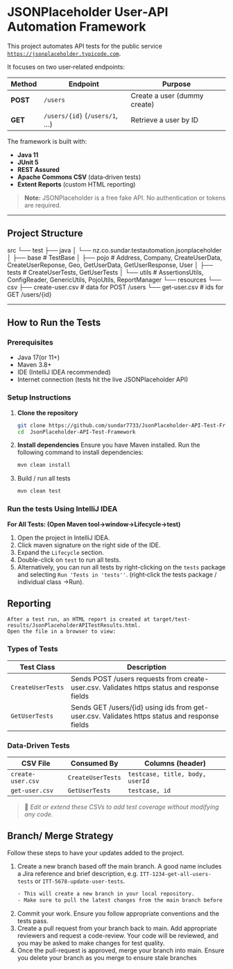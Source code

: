# JSONPlaceholder User‑API Automation Framework

This project automates API tests for the public service  
[`https://jsonplaceholder.typicode.com`](https://jsonplaceholder.typicode.com).

It focuses on two user‑related endpoints:

| Method | Endpoint                          | Purpose                     |
|--------|-----------------------------------|-----------------------------|
| **POST** | `/users`                          | Create a user (dummy create)|
| **GET**  | `/users/{id}` (`/users/1`, …)     | Retrieve a user by ID       |

The framework is built with:

- **Java 11**
- **JUnit 5**
- **REST Assured**
- **Apache Commons CSV** (data‑driven tests)
- **Extent Reports** (custom HTML reporting)

> **Note:** JSONPlaceholder is a free fake API. No authentication or tokens are required.

---

## Project Structure
src
└── test
├── java
│ └── nz.co.sundar.testautomation.jsonplaceholder
│ ├── base # TestBase
│ ├── pojo # Address, Company, CreateUserData, CreateUserReponse, Geo, GetUserData, GetUserResponse, User
│ ├── tests # CreateUserTests, GetUserTests
│ └── utils # AssertionsUtils, ConfigReader, GenericUtils, PojoUtils, ReportManager
└── resources
└── csv
├── create-user.csv # data for POST /users
└── get-user.csv # ids for GET /users/{id}


---

## How to Run the Tests

### Prerequisites
* Java 17(or 11+)
* Maven 3.8+
* IDE (IntelliJ IDEA recommended)
* Internet connection (tests hit the live JSONPlaceholder API)

### Setup Instructions

1. **Clone the repository**
   ```bash
   git clone https://github.com/sundar7733/JsonPlaceholder-API-Test-Framework.git
   cd  JsonPlaceholder-API-Test-Framework
2. **Install  dependencies** 
   Ensure you have Maven installed. Run the following command to install dependencies:
   ```bash
   mvn clean install
   ```
3. Build / run all tests
   ```bash 
   mvn clean test

### Run the tests Using IntelliJ IDEA

**For All Tests: (Open Maven tool→window→Lifecycle→test)**
1. Open the project in IntelliJ IDEA.
2. Click maven signature on the right side of the IDE.
3. Expand the `Lifecycle` section.
4. Double-click on `test` to run all tests.
5. Alternatively, you can run all tests by right-clicking on the `tests` package and selecting `Run 'Tests in 'tests''`.
   (right‑click the tests package / individual class →Run).

## Reporting
    After a test run, an HTML report is created at target/test-results/JsonPlaceholderAPITestResults.html.
    Open the file in a browser to view:

### Types of Tests
| **Test Class**               | **Description**                                                                                |
|------------------------------|------------------------------------------------------------------------------------------------|
| `CreateUserTests`            | Sends POST /users requests from create-user.csv. Validates https status and response fields    |
| `GetUserTests`               | Sends GET /users/{id} using ids from get-user.csv. Validates https status and response fields  |


### Data‑Driven Tests

| **CSV File**        | **Consumed By**     | **Columns (header)**              |
|---------------------|---------------------|-----------------------------------|
| `create-user.csv`   | `CreateUserTests`   | `testcase, title, body, userId`   |
| `get-user.csv`      | `GetUserTests`      | `testcase, id`                    |

> 📝 *Edit or extend these CSVs to add test coverage without modifying any code.*

## Branch/ Merge Strategy

Follow these steps to have your updates added to the project.

1. Create a new branch based off the main branch. A good name includes a Jira reference and brief description, e.g. `ITT-1234-get-all-users-tests` or `ITT-5678-update-user-tests`.
    ```bash
    - This will create a new branch in your local repository.
    - Make sure to pull the latest changes from the main branch before creating your new branch.
2. Commit your work. Ensure you follow appropriate conventions and the tests pass.
3. Create a pull request from your branch back to main. Add appropriate reviewers and request a code-review. Your code will be reviewed, and you may be asked to make changes for test quality.
4. Once the pull-request is approved, merge your branch into main. Ensure you delete your branch as you merge to ensure stale branches 